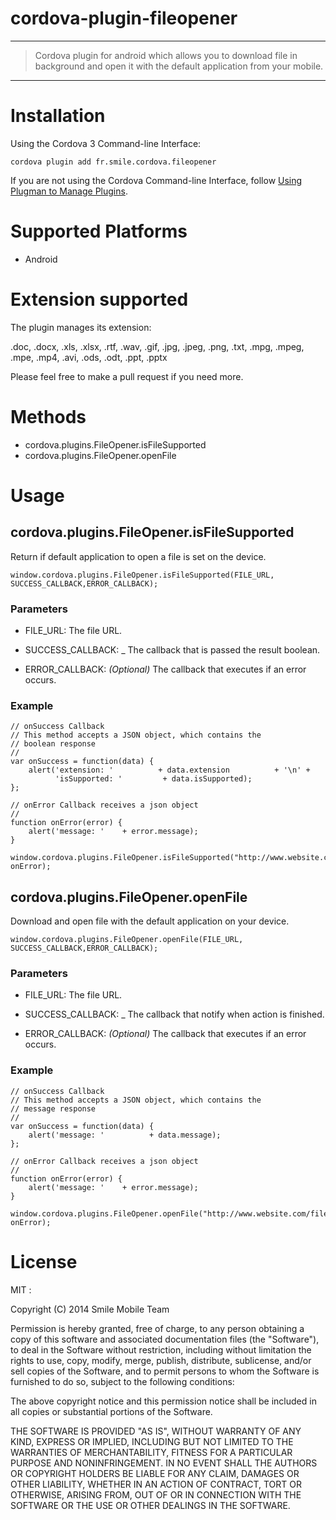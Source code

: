 cordova-plugin-fileopener
=====

---

> Cordova plugin for android which allows you to download file in background and open it with the default application from your mobile.

---

# Installation

Using the Cordova 3 Command-line Interface:

```
cordova plugin add fr.smile.cordova.fileopener
```

If you are not using the Cordova Command-line Interface, follow [Using Plugman to Manage Plugins](http://cordova.apache.org/docs/en/edge/plugin_ref_plugman.md.html).

# Supported Platforms

- Android

# Extension supported

The plugin manages its extension:

.doc, .docx, .xls, .xlsx, .rtf, .wav, .gif, .jpg, .jpeg, .png, .txt, .mpg, .mpeg, .mpe, .mp4, .avi, .ods, .odt, .ppt, .pptx

Please feel free to make a pull request if you need more.

# Methods

- cordova.plugins.FileOpener.isFileSupported
- cordova.plugins.FileOpener.openFile


# Usage

##  cordova.plugins.FileOpener.isFileSupported

Return if default application to open a file is set on the device.


```
window.cordova.plugins.FileOpener.isFileSupported(FILE_URL, SUCCESS_CALLBACK,ERROR_CALLBACK);
```

###  Parameters

- FILE_URL: The file URL.

- SUCCESS_CALLBACK: _ The callback that is passed the result boolean.

- ERROR_CALLBACK: _(Optional)_ The callback that executes if an error occurs.


### Example

    // onSuccess Callback
    // This method accepts a JSON object, which contains the
    // boolean response
    //
    var onSuccess = function(data) {
        alert('extension: '          + data.extension          + '\n' +
              'isSupported: '         + data.isSupported);
    };

    // onError Callback receives a json object
    //
    function onError(error) {
        alert('message: '    + error.message);
    }

    window.cordova.plugins.FileOpener.isFileSupported("http://www.website.com/file.pdf",onSuccess, onError);

##  cordova.plugins.FileOpener.openFile

Download and open file with the default application on your device.

```
window.cordova.plugins.FileOpener.openFile(FILE_URL, SUCCESS_CALLBACK,ERROR_CALLBACK);
```

###  Parameters

- FILE_URL: The file URL.

- SUCCESS_CALLBACK: _ The callback that notify when action is finished.

- ERROR_CALLBACK: _(Optional)_ The callback that executes if an error occurs.


### Example

    // onSuccess Callback
    // This method accepts a JSON object, which contains the
    // message response
    //
    var onSuccess = function(data) {
        alert('message: '          + data.message);
    };

    // onError Callback receives a json object
    //
    function onError(error) {
        alert('message: '    + error.message);
    }

    window.cordova.plugins.FileOpener.openFile("http://www.website.com/file.pdf",onSuccess, onError);
    
# License

MIT :

Copyright (C) 2014 Smile Mobile Team

Permission is hereby granted, free of charge, to any person obtaining a copy of this software and associated documentation files (the "Software"), to deal in the Software without restriction, including without limitation the rights to use, copy, modify, merge, publish, distribute, sublicense, and/or sell copies of the Software, and to permit persons to whom the Software is furnished to do so, subject to the following conditions:

The above copyright notice and this permission notice shall be included in all copies or substantial portions of the Software.

THE SOFTWARE IS PROVIDED "AS IS", WITHOUT WARRANTY OF ANY KIND, EXPRESS OR IMPLIED, INCLUDING BUT NOT LIMITED TO THE WARRANTIES OF MERCHANTABILITY, FITNESS FOR A PARTICULAR PURPOSE AND NONINFRINGEMENT. IN NO EVENT SHALL THE AUTHORS OR COPYRIGHT HOLDERS BE LIABLE FOR ANY CLAIM, DAMAGES OR OTHER LIABILITY, WHETHER IN AN ACTION OF CONTRACT, TORT OR OTHERWISE, ARISING FROM, OUT OF OR IN CONNECTION WITH THE SOFTWARE OR THE USE OR OTHER DEALINGS IN THE SOFTWARE.
